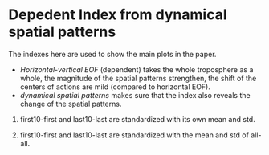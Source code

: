 # Depedent Index from dynamical spatial patterns
The indexes here are used to show the main plots in the paper.
- *Horizontal-vertical EOF* (dependent) takes the whole troposphere as a whole, the magnitude of the spatial patterns strengthen, the shift of the centers of actions are mild (compared to horizontal EOF).
- *dynamical spatial patterns* makes sure that the index also reveals the change of the spatial patterns. 
1. first10-first and last10-last are standardized with its own mean and std.


2. first10-first and last10-last are standardized with the mean and std of all-all.